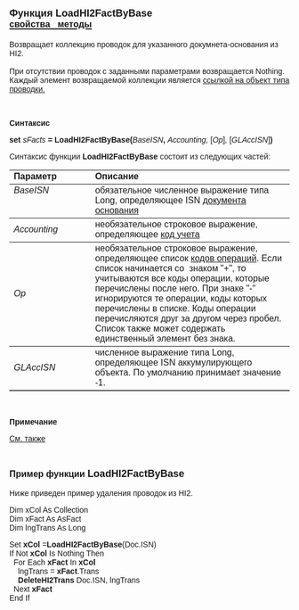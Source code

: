 ﻿<html>
<head>
<title>LoadHI2FactByObject</title>
    <style type="text/css">
        .style1
        {
            font-family: Arial;
        }
    </style>
</head>

<body>

<h1><font size="4" face="Arial">Функция LoadHI2FactByBase<br>
</font><a href="../../Asfact.html"><font size="3" face="Arial"><strong>
свойства&nbsp;&nbsp; методы</strong></font></a></h1>

<p><font face="Arial">Возвращает коллекцию проводок для указанного 
    докумнета-основания из HI2.<br>
<br>
При отсутствии проводок с заданными параметрами возвращается Nothing. Каждый 
элемент возвращаемой коллекции является <a href="../../Asfact.html">ссылкой на 
объект типа проводки.</a></font></p>

<p>&nbsp;</p>

<p class="label"><font face="Arial"><b>Синтаксис</b></font></p>

<p><font face="Arial"><strong>set</strong> <em>sFacts</em><strong> = 
    LoadHI2FactByBase(</strong><em>BaseISN</em><strong>, </strong><em>Accounting, </em>[<em>Op</em>]<em>, </em>[<em>GLAccISN</em>]<strong>)</strong></font></p>

<p><font face="Arial">Синтаксис функции <strong>LoadHI2FactByBase</strong>
состоит из следующих частей:</font></p>

<table border="1" cellPadding="5" cols="2" frame="below" rules="rows">
<TBODY>
  <tr vAlign="top">
    <td class="label" width="29%"><font face="Arial"><b>Параметр</b></font></td>
    <td class="label" width="71%"><font face="Arial"><strong>Описание</strong></font></td>
  </tr>
  <tr vAlign="top">
    <td width="29%"><font face="Arial"><em>BaseISN</em></font></td>
    <td width="71%"><font face="Arial">обязательное численное выражение типа Long, 
	определяющее ISN
        <a href="mk:@MSITStore:D:/MainWorkSpace/Help/Progr_guide/PROGR_GUIDE.chm::/progr_guide/htm/ProgrGuide/Functions/ASFACT/Base.html">
        документа основания</a></font></td>
  </tr>
    <tr>
    <td width="29%"><font face="Arial"><em>Accounting</em></font></td>
    <td width="71%"><font face="Arial">необязательное строковое выражение, 
	определяющее <a href="../../ASFACT/TypeAcc.html">код учета</a></font></td>
    </tr>
  <tr>
    <td width="29%"><font face="Arial"><em>Op</em></font></td>
    <td width="71%"><font face="Arial">необязательное строковое 
	выражение, определяющее список
      <a href="../../ASFACT/Op.html">кодов операций</a>. Если список начинается со&nbsp; 
	знаком &quot;+&quot;, то учитываются все коды операции, которые перечислены после 
	него. При знаке &quot;-&quot; игнорируются те операции, коды которых перечислены в 
	списке. Коды операции перечисляются друг за другом через пробел. Список 
	также может содержать единственный элемент без знака.</font></td>
  </tr>
    <tr>
    <td width="29%"><font face="Arial"><em>GLAccISN</em></font></td>
    <td width="71%"><font face="Arial">численное выражение типа Long, 
	определяющее ISN аккумулирующего объекта. По умолчанию принимает значение -1.</font></td>
    </tr>
</table>

<p>&nbsp;</p>

<p class="label"><font face="Arial"><b>Примечание</b></font></p>

<p class="label"><a href="LoadFactByObject.html"><font face="Arial">См. 
также</font></a></p>

<p class="label">&nbsp;</p>

<p><font face="Arial"><strong><font size="3">Пример функции <font size="4" face="Arial">
    LoadHI2FactByBase</font></font><br>
<br>
</strong>Ниже приведен пример удаления проводок из HI2.</font></p>

<p><span class="style1">Dim xCol As Collection </span>
    <br class="style1" />
    <span class="style1">Dim xFact As AsFact </span>
    <br class="style1" />
    <span class="style1">Dim lngTrans As Long</span></p>
    <p><font face="Arial">Set <span class="style1"><strong>xCol</strong> </span>=<strong>LoadHI2FactByBase</strong>(Doc.ISN)<br>
        If Not <strong>xCol</strong> Is Nothing Then<br>
&nbsp; For Each <strong>xFact</strong> In <strong>xCol</strong><br>
&nbsp;&nbsp;&nbsp; lngTrans = <strong>xFact</strong>.Trans
        <br />
&nbsp;&nbsp;&nbsp; <strong>DeleteHI2Trans</strong> Doc.ISN, lngTrans<br>
&nbsp;
Next <strong>xFact<br />
        </strong>End If</font></p>

<p>&nbsp;</p>
</body>
</html>
